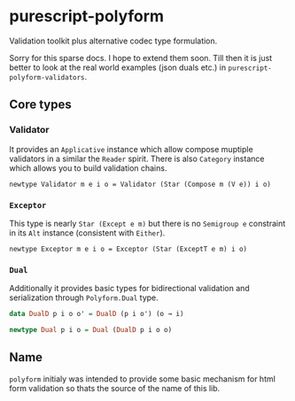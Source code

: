 # purescript-polyform

Validation toolkit plus alternative codec type formulation.

Sorry for this sparse docs. I hope to extend them soon. Till then it is just better to look at the real world examples (json duals etc.) in `purescript-polyform-validators`.

## Core types

### Validator

It provides an `Applicative` instance which allow compose muptiple validators in a similar the `Reader` spirit. There is also `Category` instance which allows you to build validation chains.

```
newtype Validator m e i o = Validator (Star (Compose m (V e)) i o)

```

### `Exceptor`

This type is nearly `Star (Except e m)` but there is no `Semigroup e` constraint in its `Alt` instance (consistent with `Either`).


```
newtype Exceptor m e i o = Exceptor (Star (ExceptT e m) i o)
```

### `Dual`

Additionally it provides basic types for bidirectional validation and serialization through `Polyform.Dual` type.

```purescript
data DualD p i o o' = DualD (p i o') (o → i)

newtype Dual p i o = Dual (DualD p i o o)
```

## Name

 `polyform` initialy was intended to provide some basic mechanism for html form validation so thats the source of the name of this lib.
